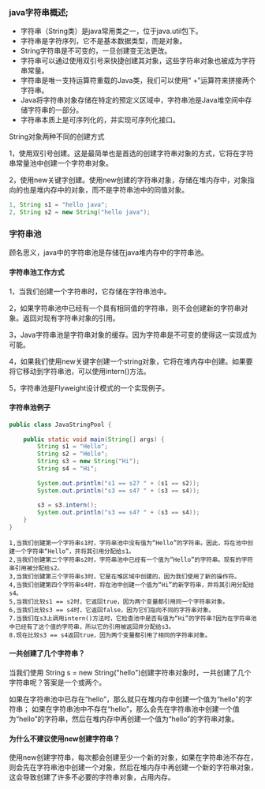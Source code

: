 ### java字符串概述;

- 字符串（String类）是java常用类之一，位于java.util包下。
- 字符串是字符序列，它不是基本数据类型，而是对象。
- String字符串是不可变的，一旦创建变无法更改。
- 字符串可以通过使用双引号来快捷创建其对象，这些字符串对象也被成为字符串常量。
- 字符串是唯一支持运算符重载的Java类，我们可以使用“ +”运算符来拼接两个字符串。
- Java将字符串对象存储在特定的预定义区域中，字符串池是Java堆空间中存储字符串的一部分。
- 字符串本质上是可序列化的，并实现可序列化接口。

String对象两种不同的创建方式

1，使用双引号创建。这是最简单也是首选的创建字符串对象的方式，它将在字符串常量池中创建一个字符串对象。

2，使用new关键字创建。使用new创建的字符串对象，存储在堆内存中，对象指向的也是堆内存中的对象，而不是字符串池中的同值对象。

```java
1, String s1 = "hello java"; 
2, String s2 = new String("hello java");
```

### 字符串池

顾名思义，java中的字符串池是存储在java堆内存中的字符串池。

#### 字符串池工作方式

1，当我们创建一个字符串时，它存储在字符串池中。

2，如果字符串池中已经有一个具有相同值的字符串，则不会创建新的字符串对象。返回对现有字符串对象的引用。

3，Java字符串池是字符串对象的缓存。因为字符串是不可变的使得这一实现成为可能。

4，如果我们使用new关键字创建一个string对象，它将在堆内存中创建。如果要将它移动到字符串池，可以使用intern()方法。

5，字符串池是Flyweight设计模式的一个实现例子。

#### 字符串池例子

```java
public class JavaStringPool {
 
    public static void main(String[] args) {
        String s1 = "Hello";
        String s2 = "Hello";
        String s3 = new String("Hi");
        String s4 = "Hi";
 
        System.out.println("s1 == s2? " + (s1 == s2));
        System.out.println("s3 == s4? " + (s3 == s4));
 
        s3 = s3.intern();
        System.out.println("s3 == s4? " + (s3 == s4));
    }
}
```
```text
1,当我们创建第一个字符串s1时，字符串池中没有值为“Hello”的字符串。因此，将在池中创建一个字符串“Hello”，并将其引用分配给s1。
2,当我们创建第二个字符串s2时，字符串池中已经有一个值为“Hello”的字符串。现有的字符串引用被分配给s2。
3,当我们创建第三个字符串s3时，它是在堆区域中创建的，因为我们使用了新的操作符。
4,当我们创建第四个字符串s4时，将在池中创建一个值为“Hi”的新字符串，并将其引用分配给s4。
5,当我们比较s1 == s2时，它返回true，因为两个变量都引用同一个字符串对象。
6,当我们比较s3 == s4时，它返回false，因为它们指向不同的字符串对象。
7.当我们在s3上调用intern()方法时，它检查池中是否有值为“Hi”的字符串?因为在字符串池中已经有了这个值的字符串，所以它的引用被返回并分配给s3。
8.现在比较s3 == s4返回true，因为两个变量都引用了相同的字符串对象。
```

#### 一共创建了几个字符串？

当我们使用 String s = new String("hello")创建字符串对象时，一共创建了几个字符串呢？答案是一个或两个。

如果在字符串池中已存在“hello”，那么就只在堆内存中创建一个值为“hello”的字符串；
如果在字符串池中不存在“hello”，那么会先在字符串池中创建一个值为“hello”的字符串，然后在堆内存中再创建一个值为“hello”的字符串对象。

#### 为什么不建议使用new创建字符串？

使用new创建字符串，每次都会创建至少一个新的对象，如果在字符串池不存在，则会先在字符串池中创建一个对象，然后在堆内存中再创建一个新的字符串对象，这会导致创建了许多不必要的字符串对象，占用内存。
